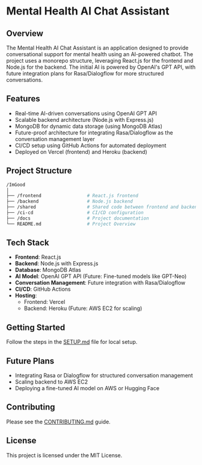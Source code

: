 # Mental Health AI Chat Assistant

## Overview
The Mental Health AI Chat Assistant is an application designed to provide conversational support for mental health using an AI-powered chatbot. The project uses a monorepo structure, leveraging React.js for the frontend and Node.js for the backend. The initial AI is powered by OpenAI's GPT API, with future integration plans for Rasa/Dialogflow for more structured conversations.

## Features
- Real-time AI-driven conversations using OpenAI GPT API
- Scalable backend architecture (Node.js with Express.js)
- MongoDB for dynamic data storage (using MongoDB Atlas)
- Future-proof architecture for integrating Rasa/Dialogflow as the conversation management layer
- CI/CD setup using GitHub Actions for automated deployment
- Deployed on Vercel (frontend) and Heroku (backend)

## Project Structure
```bash
/ImGood
│
├── /frontend                 # React.js frontend
├── /backend                  # Node.js backend
├── /shared                   # Shared code between frontend and backend
├── /ci-cd                    # CI/CD configuration
├── /docs                     # Project documentation
└── README.md                 # Project Overview
```

## Tech Stack
- **Frontend**: React.js
- **Backend**: Node.js with Express.js
- **Database**: MongoDB Atlas
- **AI Model**: OpenAI GPT API (Future: Fine-tuned models like GPT-Neo)
- **Conversation Management**: Future integration with Rasa/Dialogflow
- **CI/CD**: GitHub Actions
- **Hosting**:
  - Frontend: Vercel
  - Backend: Heroku (Future: AWS EC2 for scaling)

## Getting Started
Follow the steps in the [SETUP.md](./SETUP.md) file for local setup.

## Future Plans
- Integrating Rasa or Dialogflow for structured conversation management
- Scaling backend to AWS EC2
- Deploying a fine-tuned AI model on AWS or Hugging Face

## Contributing
Please see the [CONTRIBUTING.md](./CONTRIBUTING.md) guide.

## License
This project is licensed under the MIT License.